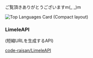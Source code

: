 ご覧頂きありがとうございますm(_ _)m

![Top Languages Card (Compact layout)](https://github-readme-stats.vercel.app/api/top-langs/?username=code-raisan&count_private=true&theme=dark&layout=compact)

### LimeleAPI
(短縮URLを生成するAPI)

[code-raisan/LimeleAPI](https://github.com/code-raisan/LimeleAPI)
